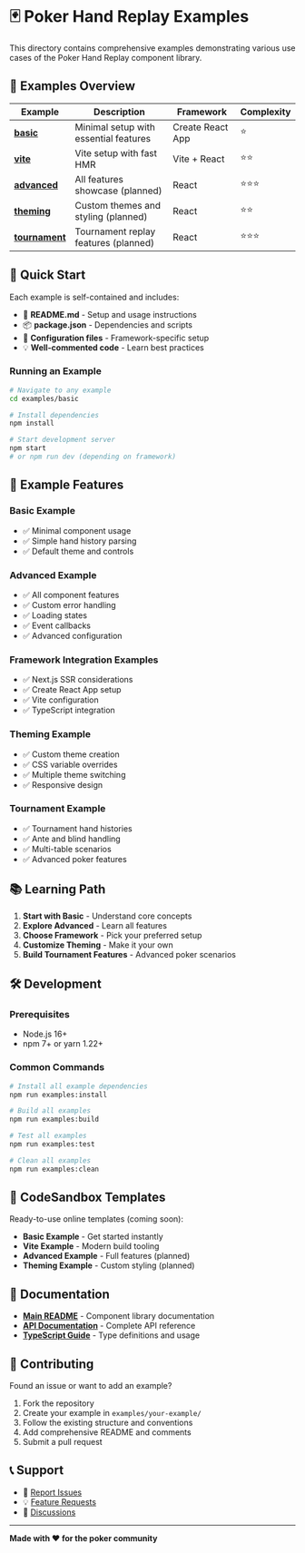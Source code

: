 # 🃏 Poker Hand Replay Examples

This directory contains comprehensive examples demonstrating various use cases of the Poker Hand Replay component library.

## 📁 Examples Overview

| Example | Description | Framework | Complexity |
|---------|-------------|-----------|------------|
| [**basic**](./basic/) | Minimal setup with essential features | Create React App | ⭐ |
| [**vite**](./vite/) | Vite setup with fast HMR | Vite + React | ⭐⭐ |
| [**advanced**](./advanced/) | All features showcase (planned) | React | ⭐⭐⭐ |
| [**theming**](./theming/) | Custom themes and styling (planned) | React | ⭐⭐ |
| [**tournament**](./tournament/) | Tournament replay features (planned) | React | ⭐⭐⭐ |

## 🚀 Quick Start

Each example is self-contained and includes:
- 📄 **README.md** - Setup and usage instructions
- 📦 **package.json** - Dependencies and scripts
- 🔧 **Configuration files** - Framework-specific setup
- 💡 **Well-commented code** - Learn best practices

### Running an Example

```bash
# Navigate to any example
cd examples/basic

# Install dependencies
npm install

# Start development server
npm start
# or npm run dev (depending on framework)
```

## 🎯 Example Features

### Basic Example
- ✅ Minimal component usage
- ✅ Simple hand history parsing
- ✅ Default theme and controls

### Advanced Example
- ✅ All component features
- ✅ Custom error handling
- ✅ Loading states
- ✅ Event callbacks
- ✅ Advanced configuration

### Framework Integration Examples
- ✅ Next.js SSR considerations
- ✅ Create React App setup
- ✅ Vite configuration
- ✅ TypeScript integration

### Theming Example
- ✅ Custom theme creation
- ✅ CSS variable overrides
- ✅ Multiple theme switching
- ✅ Responsive design

### Tournament Example
- ✅ Tournament hand histories
- ✅ Ante and blind handling
- ✅ Multi-table scenarios
- ✅ Advanced poker features

## 📚 Learning Path

1. **Start with Basic** - Understand core concepts
2. **Explore Advanced** - Learn all features
3. **Choose Framework** - Pick your preferred setup
4. **Customize Theming** - Make it your own
5. **Build Tournament Features** - Advanced poker scenarios

## 🛠️ Development

### Prerequisites
- Node.js 16+ 
- npm 7+ or yarn 1.22+

### Common Commands

```bash
# Install all example dependencies
npm run examples:install

# Build all examples
npm run examples:build

# Test all examples
npm run examples:test

# Clean all examples
npm run examples:clean
```

## 🔗 CodeSandbox Templates

Ready-to-use online templates (coming soon):

- **Basic Example** - Get started instantly
- **Vite Example** - Modern build tooling  
- **Advanced Example** - Full features (planned)
- **Theming Example** - Custom styling (planned)

## 📖 Documentation

- [**Main README**](../README.md) - Component library documentation
- [**API Documentation**](../docs/api/) - Complete API reference
- [**TypeScript Guide**](../TYPESCRIPT.md) - Type definitions and usage

## 🤝 Contributing

Found an issue or want to add an example?

1. Fork the repository
2. Create your example in `examples/your-example/`
3. Follow the existing structure and conventions
4. Add comprehensive README and comments
5. Submit a pull request

## 📞 Support

- 🐛 [Report Issues](https://github.com/junichiro/poker-replayer/issues)
- 💡 [Feature Requests](https://github.com/junichiro/poker-replayer/issues)
- 💬 [Discussions](https://github.com/junichiro/poker-replayer/discussions)

---

**Made with ❤️ for the poker community**